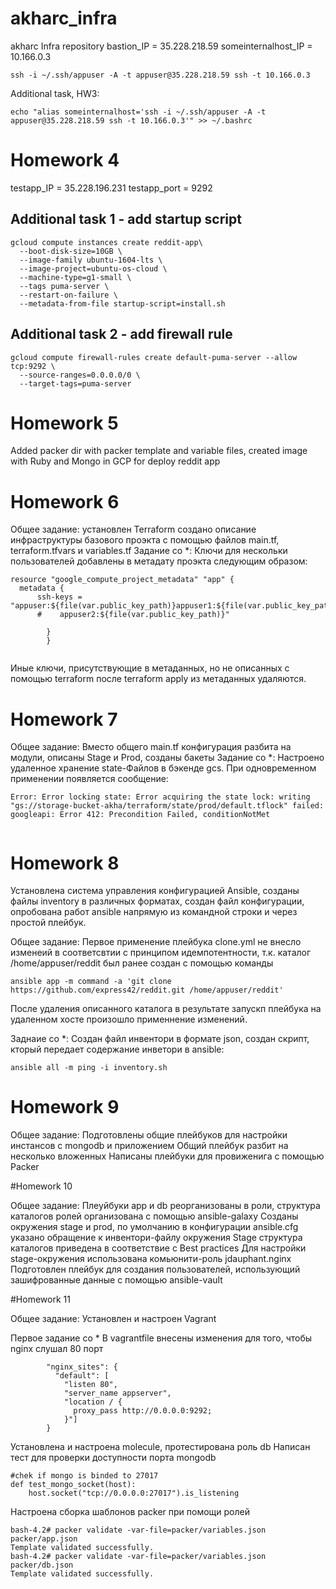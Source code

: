 # akharc_infra
akharc Infra repository
bastion_IP = 35.228.218.59
someinternalhost_IP = 10.166.0.3
```
ssh -i ~/.ssh/appuser -A -t appuser@35.228.218.59 ssh -t 10.166.0.3
```
Additional task, HW3:
```
echo "alias someinternalhost='ssh -i ~/.ssh/appuser -A -t appuser@35.228.218.59 ssh -t 10.166.0.3'" >> ~/.bashrc
```
# Homework 4
testapp_IP = 35.228.196.231
testapp_port = 9292
## Additional task 1 - add startup script
```
gcloud compute instances create reddit-app\
  --boot-disk-size=10GB \
  --image-family ubuntu-1604-lts \
  --image-project=ubuntu-os-cloud \
  --machine-type=g1-small \
  --tags puma-server \
  --restart-on-failure \
  --metadata-from-file startup-script=install.sh
```
## Additional task 2  - add firewall rule
```
gcloud compute firewall-rules create default-puma-server --allow tcp:9292 \
  --source-ranges=0.0.0.0/0 \
  --target-tags=puma-server
```
# Homework 5
Added packer dir with packer template and variable files, created image with Ruby and Mongo in GCP for deploy reddit app

# Homework 6
Общее задание: установлен Terraform создано описание инфраструктуры базового проэкта с помощью файлов main.tf, terraform.tfvars и variables.tf
Задание со *: Ключи для нескольки пользователей добавлены в метадату проэкта следующим образом:
```
resource "google_compute_project_metadata" "app" {
  metadata {
      ssh-keys = "appuser:${file(var.public_key_path)}appuser1:${file(var.public_key_path)}appuser2:${file(var.public_key_path)}"
      #    appuser2:${file(var.public_key_path)}"
      
        }
        }
        
```
Иные ключи, присутствующие в метаданных, но не описанных с помощью terraform после terraform apply из метаданных удаляются.
# Homework 7
Общее задание: Вместо общего main.tf конфигурация разбита на модули, описаны Stage и Prod, созданы бакеты
Задание со *: Настроено удаленное хранение state-Файлов в бэкенде gcs. При одновременном применении появляется сообщение:
```
Error: Error locking state: Error acquiring the state lock: writing "gs://storage-bucket-akha/terraform/state/prod/default.tflock" failed: googleapi: Error 412: Precondition Failed, conditionNotMet
        
```
# Homework 8

Установлена система управления конфигурацией Ansible, созданы файлы inventory в различных форматах, создан файл конфигурации, опробована работ ansible напрямую из командной строки и через простой плейбук.

Общее задание:
Первое применение плейбука clone.yml не внесло изменеий в соответсвтии с принципом идемпотентности, т.к. каталог /home/appuser/reddit был ранее создан с помощью команды 

```
ansible app -m command -a 'git clone https://github.com/express42/reddit.git /home/appuser/reddit' 
```
После удаления описанного каталога в результате  запускп плейбука на удаленном хосте произошло  применнение изменений.

Заднаие со *:
 Создан файл инвентори в формате json, создан скрипт, кторый передает содержание инветори в ansible:
```
ansible all -m ping -i inventory.sh

```
# Homework 9 
Общее задание:
Подготовлены общие  плейбуков для настройки инстансов с mongodb и приложением
Общий плейбук разбит на несколько вложенных
Написаны плейбуки для провиженига с помощью Packer

#Homework 10

Общее задание:
Плеуйбуки app и db реорганизованы в роли, структура каталогов ролей организована с помощью ansible-galaxy
Созданы окружения stage и prod, по умолчанию в конфигурации ansible.cfg указано обращение к инвентори-файлу окружения Stage
структура каталогов приведена в соответствие с Best practices
Для настройки stage-окружения использована комьюнити-роль jdauphant.nginx
Подготовлен плейбук для создания пользователей, использующий зашифрованные данные с помощью ansible-vault

#Homework 11

Общее задание:
Установлен и настроен Vagrant

Первое задание со *
В vagrantfile внесены изменения для того, чтобы nginx слушал 80 порт
```
        "nginx_sites": {
          "default": [
            "listen 80",
            "server_name appserver",
            "location / {
              proxy_pass http://0.0.0.0:9292;
            }"]
        }
```
Установлена и настроена molecule, протестирована роль db
Написан тест для проверки доступности порта mongodb
```
#chek if mongo is binded to 27017
def test_mongo_socket(host):
    host.socket("tcp://0.0.0.0:27017").is_listening
```
Настроена сборка шаблонов packer при помощи ролей

```
bash-4.2# packer validate -var-file=packer/variables.json  packer/app.json
Template validated successfully.
bash-4.2# packer validate -var-file=packer/variables.json  packer/db.json
Template validated successfully.
```

